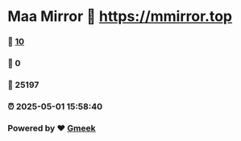 # Maa Mirror :link: https://mmirror.top 
### :page_facing_up: [10](https://mmirror.top/tag.html) 
### :speech_balloon: 0 
### :hibiscus: 25197 
### :alarm_clock: 2025-05-01 15:58:40 
### Powered by :heart: [Gmeek](https://github.com/Meekdai/Gmeek)
